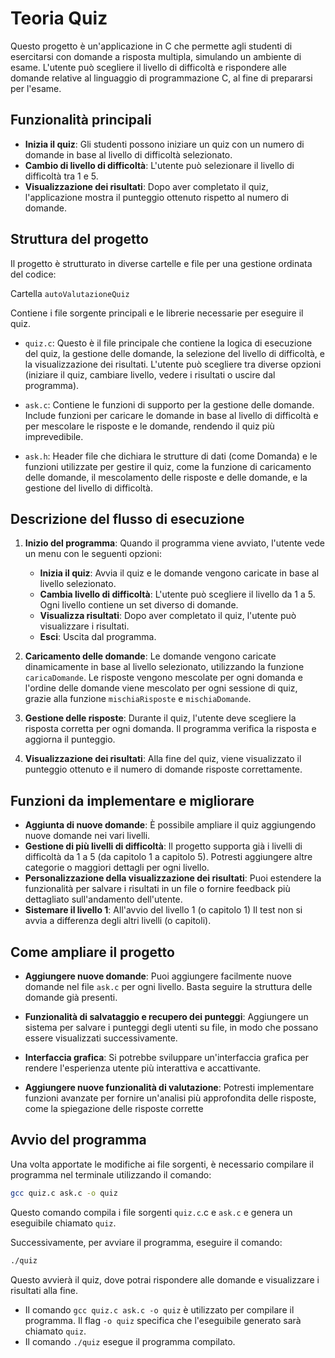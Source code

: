 # Teoria Quiz

Questo progetto è un'applicazione in C che permette agli studenti di esercitarsi con domande a risposta multipla, simulando un ambiente di esame. L'utente può scegliere il livello di difficoltà e rispondere alle domande relative al linguaggio di programmazione C, al fine di prepararsi per l'esame.

## Funzionalità principali

- **Inizia il quiz**: Gli studenti possono iniziare un quiz con un numero di domande in base al livello di difficoltà selezionato.
- **Cambio di livello di difficoltà**: L'utente può selezionare il livello di difficoltà tra 1 e 5.
- **Visualizzazione dei risultati**: Dopo aver completato il quiz, l'applicazione mostra il punteggio ottenuto rispetto al numero di domande.

## Struttura del progetto

Il progetto è strutturato in diverse cartelle e file per una gestione ordinata del codice:

Cartella `autoValutazioneQuiz`

Contiene i file sorgente principali e le librerie necessarie per eseguire il quiz.

- `quiz.c`: Questo è il file principale che contiene la logica di esecuzione del quiz, la gestione delle domande, la selezione del livello di difficoltà, e la visualizzazione dei risultati. L'utente può scegliere tra diverse opzioni (iniziare il quiz, cambiare livello, vedere i risultati o uscire dal programma).

- `ask.c`: Contiene le funzioni di supporto per la gestione delle domande. Include funzioni per caricare le domande in base al livello di difficoltà e per mescolare le risposte e le domande, rendendo il quiz più imprevedibile.

- `ask.h`: Header file che dichiara le strutture di dati (come Domanda) e le funzioni utilizzate per gestire il quiz, come la funzione di caricamento delle domande, il mescolamento delle risposte e delle domande, e la gestione del livello di difficoltà.

## Descrizione del flusso di esecuzione

1. **Inizio del programma**: Quando il programma viene avviato, l'utente vede un menu con le seguenti opzioni:

   - **Inizia il quiz**: Avvia il quiz e le domande vengono caricate in base al livello selezionato.
   - **Cambia livello di difficoltà**: L'utente può scegliere il livello da 1 a 5. Ogni livello contiene un set diverso di domande.
   - **Visualizza risultati**: Dopo aver completato il quiz, l'utente può visualizzare i risultati.
   - **Esci**: Uscita dal programma.

2. **Caricamento delle domande**: Le domande vengono caricate dinamicamente in base al livello selezionato, utilizzando la funzione `caricaDomande`. Le risposte vengono mescolate per ogni domanda e l'ordine delle domande viene mescolato per ogni sessione di quiz, grazie alla funzione `mischiaRisposte` e `mischiaDomande`.

3. **Gestione delle risposte**: Durante il quiz, l'utente deve scegliere la risposta corretta per ogni domanda. Il programma verifica la risposta e aggiorna il punteggio.

4. **Visualizzazione dei risultati**: Alla fine del quiz, viene visualizzato il punteggio ottenuto e il numero di domande risposte correttamente.

## Funzioni da implementare e migliorare

- **Aggiunta di nuove domande**: È possibile ampliare il quiz aggiungendo nuove domande nei vari livelli.
- **Gestione di più livelli di difficoltà**: Il progetto supporta già i livelli di difficoltà da 1 a 5 (da capitolo 1 a capitolo 5). Potresti aggiungere altre categorie o maggiori dettagli per ogni livello.
- **Personalizzazione della visualizzazione dei risultati**: Puoi estendere la funzionalità per salvare i risultati in un file o fornire feedback più dettagliato sull'andamento dell'utente.
- **Sistemare il livello 1**: All'avvio del livello 1 (o capitolo 1) Il test non si avvia a differenza degli altri livelli (o capitoli).

## Come ampliare il progetto

- **Aggiungere nuove domande**: Puoi aggiungere facilmente nuove domande nel file `ask.c` per ogni livello. Basta seguire la struttura delle domande già presenti.

- **Funzionalità di salvataggio e recupero dei punteggi**: Aggiungere un sistema per salvare i punteggi degli utenti su file, in modo che possano essere visualizzati successivamente.

- **Interfaccia grafica**: Si potrebbe sviluppare un'interfaccia grafica per rendere l'esperienza utente più interattiva e accattivante.

- **Aggiungere nuove funzionalità di valutazione**: Potresti implementare funzioni avanzate per fornire un'analisi più approfondita delle risposte, come la spiegazione delle risposte corrette

## Avvio del programma

Una volta apportate le modifiche ai file sorgenti, è necessario compilare il programma nel terminale utilizzando il comando:

```bash
gcc quiz.c ask.c -o quiz
```

Questo comando compila i file sorgenti `quiz.c`.c e `ask.c` e genera un eseguibile chiamato `quiz`.

Successivamente, per avviare il programma, eseguire il comando:

```bash
./quiz
```
Questo avvierà il quiz, dove potrai rispondere alle domande e visualizzare i risultati alla fine.

- Il comando `gcc quiz.c ask.c -o quiz` è utilizzato per compilare il programma. Il flag `-o quiz` specifica che l'eseguibile generato sarà chiamato `quiz`.
- Il comando `./quiz` esegue il programma compilato.
